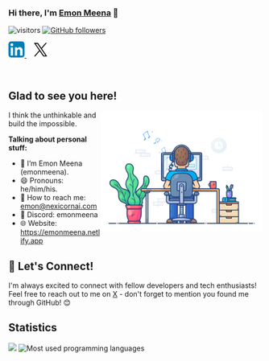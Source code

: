 ### Hi there, I'm <a href="https://emonmeena.netlify.app" target="_blank" title="Emon Meena">Emon Meena</a> 👋
![visitors](https://visitor-badge.laobi.icu/badge?page_id=emonmeena.emonmeena)
[![GitHub followers](https://img.shields.io/github/followers/emonmeena.svg?style=social&label=Follow)](https://github.com/emonmeena?tab=followers)
<!--
#### Me - <br>
Web - [Emon Meena](https://emonmeena.netlify.app/)<br> [Blogs](https://medium.com/@emonmeena) [YouTube](https://www.youtube.com/@emonmeena1937)<br>

#### More me - 
- There are thousands of things to remember about me, but i just want you to remember only a single and that is fearless.

 [![emonmeena's github stats](https://github-readme-stats.vercel.app/api?username=emonmeena&show_icons=true&theme=radical&count_private=true)](https://github.com/anuraghazra/github-readme-stats) -->


<p>
  <a href="https://linkedin.com/in/emonmeena">
    <img src="images/linkedin.png" alt="LinkedIn" height="32">
  </a>
  &nbsp;&nbsp;
  <a href="https://x.com/emonmeena">
    <img src="images/twitter-updated.png" alt="X (Twitter)" height="32">
  </a>
</p>



</br>

## Glad to see you here!

<img align="right" alt="Emon Meena" src="images/coding.gif" width="320px" />

I think the unthinkable and build the impossible.

**Talking about personal stuff:**

- 👨 I’m Emon Meena (emonmeena).
- 😄 Pronouns: he/him/his.
- 📧 How to reach me: emon@nexicornai.com
- 💬 Discord: emonmeena
- 🌐 Website: https://emonmeena.netlify.app

## 🤝 Let's Connect! 

I'm always excited to connect with fellow developers and tech enthusiasts! 
Feel free to reach out to me on [X](https://x.com/emonmeena) - don't forget to mention you found me through GitHub! 😊

## Statistics

<img src="https://github-profile-summary-cards.vercel.app/api/cards/profile-details?username=emonmeena&theme=github_dark" />
<img src="https://github-readme-stats.vercel.app/api/top-langs/?username=emonmeena&theme=default&show_icons=true&hide_border=true&layout=compact" alt="Most used programming languages" />


<!--
## 👷 Check out what I'm currently working on

- [trinhminhtriet/leetcode](https://github.com/trinhminhtriet/leetcode) - 🔥 LeetCode solutions in any programming language. (1 day ago)
- [nctl-io/nctl-roadmap](https://github.com/nctl-io/nctl-roadmap) (1 day ago)
- [nctl-io/.github](https://github.com/nctl-io/.github) - 🌐 Network. Connect. Transform. Lead. (4 days ago)
- [nctl-io/nctl-branding](https://github.com/nctl-io/nctl-branding) - NCTL Branding 🖼️: Centralized assets and guidelines for consistent visual identity across NCTL projects and platforms. (5 days ago)
- [nctl-io/nctl-homepage](https://github.com/nctl-io/nctl-homepage) - 🚀 Modern homepage for NCTL: fast, responsive, TypeScript-powered, open source, and easy to customize. (5 days ago)
- [trinhminhtriet/sizr](https://github.com/trinhminhtriet/sizr) - 📈 A fast, Rust-based tool to analyze file system usage with colorful output, file aggregation, exclusions, and directory comparisons. (6 days ago)
- [trinhminhtriet/blast](https://github.com/trinhminhtriet/blast) - 🚀 Blast: A powerful, lightweight HTTP load generator for stress testing and benchmarking web applications with ease. (1 week ago)
- [trinhminhtriet/spiko](https://github.com/trinhminhtriet/spiko) - 🚀 Spiko is a fast, Rust-based load testing tool with a beautiful TUI for real-time insights. (1 week ago)
- [rust-rs/tabler](https://github.com/rust-rs/tabler) - 📊 Tabler: A lightweight TUI tool to view, query, and navigate CSV, TSV, and Parquet data files. (1 week ago)
- [trinhminhtriet/java-skel-cli](https://github.com/trinhminhtriet/java-skel-cli) - 🦴 Skel CLI: A command-line tool for generating project skeletons in multiple languages, fast and customizable. (1 week ago)

## 👯 Check out my recent followers

- [lyfe691](https://github.com/lyfe691)
- [Landon153](https://github.com/Landon153)
- [fernandoncidade](https://github.com/fernandoncidade)
- [Cre4T3Tiv3](https://github.com/Cre4T3Tiv3)
- [0xPleiades](https://github.com/0xPleiades)
- [victorykop](https://github.com/victorykop)
- [benjamineruvieru](https://github.com/benjamineruvieru)
- [ShahwaizZahid](https://github.com/ShahwaizZahid)
- [parhamdavin](https://github.com/parhamdavin)
- [thisiszana](https://github.com/thisiszana)

## ⭐ Recent stars

- [dkgaraujo/OpenSourcedMacroModels](https://github.com/dkgaraujo/OpenSourcedMacroModels) - A best-efforts collection of open-sourced macroeconomic models run by central banks and other official sector agencies (ie, ministries of economy) (today)
- [grantmcdermott/quarto-revealjs-clean](https://github.com/grantmcdermott/quarto-revealjs-clean) - A minimalist and elegant presentation theme for Quarto Reveal.js (today)
- [grantmcdermott/tinyplot](https://github.com/grantmcdermott/tinyplot) - Lightweight extension of the base R graphics system (today)
- [p/redis-dump-load](https://github.com/p/redis-dump-load) - Dump redis databases, load data into redis - in Python (today)
- [fractalwrench/json-2-kotlin](https://github.com/fractalwrench/json-2-kotlin) - Convert JSON to Kotlin Data Classes (today)

## 🔨 Latest Pull Requests I published

- [Develop](https://github.com/trinhminhtriet/repoctl/pull/17) on [trinhminhtriet/repoctl](https://github.com/trinhminhtriet/repoctl) (3 months ago)
- [Develop](https://github.com/trinhminhtriet/scanr/pull/22) on [trinhminhtriet/scanr](https://github.com/trinhminhtriet/scanr) (3 months ago)
- [Develop](https://github.com/trinhminhtriet/scanr/pull/21) on [trinhminhtriet/scanr](https://github.com/trinhminhtriet/scanr) (3 months ago)

-->
